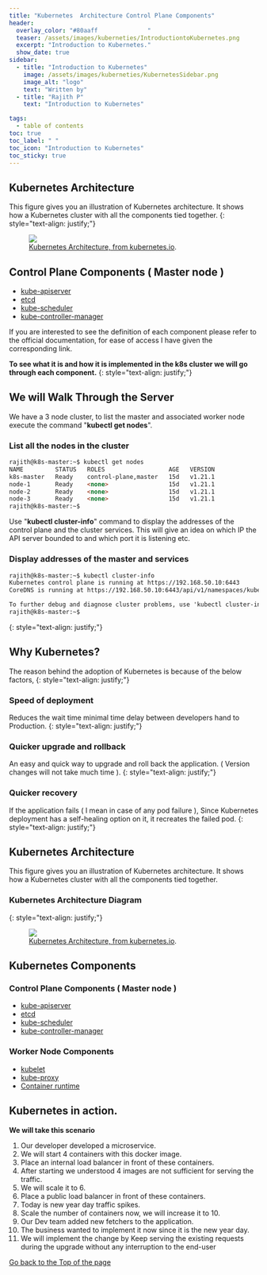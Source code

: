 ```yaml
---
title: "Kubernetes  Architecture Control Plane Components"
header:
  overlay_color: "#80aaff              "
  teaser: /assets/images/kuberneties/IntroductiontoKubernetes.png
  excerpt: "Introduction to Kubernetes."
  show_date: true
sidebar:
  - title: "Introduction to Kubernetes"
    image: /assets/images/kuberneties/KubernetesSidebar.png
    image_alt: "logo"
    text: "Written by"
  - title: "Rajith P"
    text: "Introduction to Kubernetes"

tags:
  - table of contents
toc: true
toc_label: " "
toc_icon: "Introduction to Kubernetes"
toc_sticky: true
---
```


## Kubernetes Architecture
This figure gives you an illustration of Kubernetes architecture. It shows how a Kubernetes cluster with all the components tied together.
{: style="text-align: justify;"}

<figure>
	<a href="https://d33wubrfki0l68.cloudfront.net/2475489eaf20163ec0f54ddc1d92aa8d4c87c96b/e7c81/images/docs/components-of-kubernetes.svg"><img src="https://d33wubrfki0l68.cloudfront.net/2475489eaf20163ec0f54ddc1d92aa8d4c87c96b/e7c81/images/docs/components-of-kubernetes.svg"></a>
	<figcaption><a href="https://kubernetes.io/docs/concepts/overview/components/" title="Kubernetes Architecture, on kubernetes.io">Kubernetes Architecture, from kubernetes.io</a>.</figcaption>
</figure>

## Control Plane Components ( Master node )

* [kube-apiserver](https://kubernetes.io/docs/concepts/overview/components/#kube-apiserver)
* [etcd](https://kubernetes.io/docs/concepts/overview/components/#etcd)
* [kube-scheduler](https://kubernetes.io/docs/concepts/overview/components/#kube-scheduler)
* [kube-controller-manager](https://kubernetes.io/docs/concepts/overview/components/#kube-controller-manager)

If you are interested to see the definition of each component please refer to the official documentation, for ease of access I have given the corresponding link.

**To see what it is and how it is implemented in the k8s cluster we will go through each component.**
{: style="text-align: justify;"}
## We will Walk Through the Server

We have a 3 node cluster, to list the master and associated worker node execute the command "**kubectl get nodes**".

### List all the nodes in the cluster
```markdown
rajith@k8s-master:~$ kubectl get nodes
NAME         STATUS   ROLES                  AGE   VERSION
k8s-master   Ready    control-plane,master   15d   v1.21.1
node-1       Ready    <none>                 15d   v1.21.1
node-2       Ready    <none>                 15d   v1.21.1
node-3       Ready    <none>                 15d   v1.21.1
rajith@k8s-master:~$ 
```

Use "**kubectl cluster-info**" command to display the addresses of the control plane and the cluster services. This will give an idea on which IP the API server bounded to and which port it is listening etc.
### Display addresses of the master and services
```markdown
rajith@k8s-master:~$ kubectl cluster-info
Kubernetes control plane is running at https://192.168.50.10:6443
CoreDNS is running at https://192.168.50.10:6443/api/v1/namespaces/kube-system/services/kube-dns:dns/proxy

To further debug and diagnose cluster problems, use 'kubectl cluster-info dump'.
rajith@k8s-master:~$ 

```
{: style="text-align: justify;"}

## Why Kubernetes?

The reason behind the adoption of Kubernetes is because of the below factors,
{: style="text-align: justify;"}

### Speed of deployment
 
Reduces the wait time minimal time delay between developers hand to Production.
{: style="text-align: justify;"}

### Quicker upgrade and rollback

An easy and quick way to upgrade and roll back the application. ( Version changes will not take much time ).
{: style="text-align: justify;"}

### Quicker recovery

If the application fails ( I mean in case of any pod failure ), Since Kubernetes deployment has a self-healing option on it, it recreates the failed pod.
{: style="text-align: justify;"}

## Kubernetes Architecture

This figure gives you an illustration of Kubernetes architecture. It shows how a Kubernetes cluster with all the components tied together.

### Kubernetes Architecture Diagram
{: style="text-align: justify;"}

<figure>
	<a href="https://d33wubrfki0l68.cloudfront.net/2475489eaf20163ec0f54ddc1d92aa8d4c87c96b/e7c81/images/docs/components-of-kubernetes.svg"><img src="https://d33wubrfki0l68.cloudfront.net/2475489eaf20163ec0f54ddc1d92aa8d4c87c96b/e7c81/images/docs/components-of-kubernetes.svg"></a>
	<figcaption><a href="https://kubernetes.io/docs/concepts/overview/components/" title="Kubernetes Architecture, on kubernetes.io">Kubernetes Architecture, from kubernetes.io</a>.</figcaption>
</figure>


## Kubernetes Components

### Control Plane Components ( Master node )

* [kube-apiserver](https://kubernetes.io/docs/concepts/overview/components/#kube-apiserver)
* [etcd](https://kubernetes.io/docs/concepts/overview/components/#etcd)
* [kube-scheduler](https://kubernetes.io/docs/concepts/overview/components/#kube-scheduler)
* [kube-controller-manager](https://kubernetes.io/docs/concepts/overview/components/#kube-controller-manager)

### Worker Node Components

* [kubelet](https://kubernetes.io/docs/concepts/overview/components/#kubelet) 
* [kube-proxy](https://kubernetes.io/docs/concepts/overview/components/#kube-proxy)
* [Container runtime](https://kubernetes.io/docs/concepts/overview/components/#container-runtime)


## Kubernetes in action.

**We will take this scenario**
1. Our developer developed a microservice.
2. We will start 4 containers with this docker image.
3. Place an internal load balancer in front of these containers.
4. After starting we understood 4 images are not sufficient for serving the traffic.
5. We will scale it to 6.
6. Place a public load balancer in front of these containers.
7. Today is new year day traffic spikes.
8. Scale the number of containers now, we will increase it to 10.
9. Our Dev team added new fetchers to the application.
10. The business wanted to implement it now since it is the new year day.
11. We will implement the change  by Keep serving the existing  requests during the upgrade without any interruption to the end-user




<div markdown="0"><a href="#" class="btn btn--success">Go back to the Top of the page </a></div>



